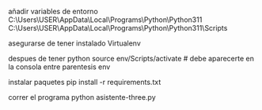 añadir variables de entorno
C:\Users\USER\AppData\Local\Programs\Python\Python311
C:\Users\USER\AppData\Local\Programs\Python\Python311\Scripts

asegurarse de tener instalado Virtualenv

despues de tener python
source env/Scripts/activate # debe aparecerte en la consola entre parentesis env

instalar paquetes
pip install -r requirements.txt

correr el programa
python asistente-three.py
